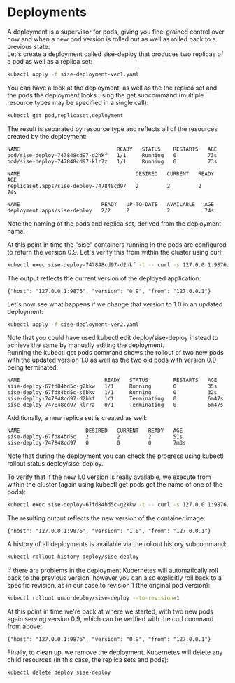 # Deployments

A deployment is a supervisor for pods, giving you fine-grained control over how and when a new pod version is rolled out as well as rolled back to a previous state.  
Let's create a deployment called sise-deploy that produces two replicas of a pod as well as a replica set:

```bash
kubectl apply -f sise-deployment-ver1.yaml
```

You can have a look at the deployment, as well as the the replica set and the pods the deployment looks using the get subcommand (multiple resource types may be specified in a single call):

```bash
kubectl get pod,replicaset,deployment
```

The result is separated by resource type and reflects all of the resources created by the deployment:

```console
NAME                               READY   STATUS    RESTARTS   AGE
pod/sise-deploy-747848cd97-d2hkf   1/1     Running   0          73s
pod/sise-deploy-747848cd97-klr7z   1/1     Running   0          73s

NAME                                     DESIRED   CURRENT   READY   AGE
replicaset.apps/sise-deploy-747848cd97   2         2         2       74s

NAME                          READY   UP-TO-DATE   AVAILABLE   AGE
deployment.apps/sise-deploy   2/2     2            2           74s
```

Note the naming of the pods and replica set, derived from the deployment name.

 
At this point in time the "sise" containers running in the pods are configured to return the version 0.9. Let's verify this from within the cluster using curl:

```bash
kubectl exec sise-deploy-747848cd97-d2hkf -t -- curl -s 127.0.0.1:9876/info
```

The output reflects the current version of the deployed application:

```console
{"host": "127.0.0.1:9876", "version": "0.9", "from": "127.0.0.1"}
```

Let's now see what happens if we change that version to 1.0 in an updated deployment:

```bash
kubectl apply -f sise-deployment-ver2.yaml
```

Note that you could have used kubectl edit deploy/sise-deploy instead to achieve the same by manually editing the deployment.  
Running the kubectl get pods command shows the rollout of two new pods with the updated version 1.0 as well as the two old pods with version 0.9 being terminated:

```console
NAME                           READY   STATUS        RESTARTS   AGE
sise-deploy-67fd84bd5c-g2kkw   1/1     Running       0          35s
sise-deploy-67fd84bd5c-s6bkv   1/1     Running       0          32s
sise-deploy-747848cd97-d2hkf   1/1     Terminating   0          6m47s
sise-deploy-747848cd97-klr7z   0/1     Terminating   0          6m47s
```

Additionally, a new replica set is created as well:
```console
NAME                     DESIRED   CURRENT   READY   AGE
sise-deploy-67fd84bd5c   2         2         2       51s
sise-deploy-747848cd97   0         0         0       7m3s
```

Note that during the deployment you can check the progress using kubectl rollout status deploy/sise-deploy.

To verify that if the new 1.0 version is really available, we execute from within the cluster (again using kubectl get pods get the name of one of the pods):

```bash
kubectl exec sise-deploy-67fd84bd5c-g2kkw -t -- curl -s 127.0.0.1:9876/info
```

The resulting output reflects the new version of the container image:

```console
{"host": "127.0.0.1:9876", "version": "1.0", "from": "127.0.0.1"}
```
A history of all deployments is available via the rollout history subcommand:

```bash
kubectl rollout history deploy/sise-deploy
```

If there are problems in the deployment Kubernetes will automatically roll back to the previous version, however you can also explicitly roll back to a specific revision, as in our case to revision 1 (the original pod version):

```bash
kubectl rollout undo deploy/sise-deploy --to-revision=1
```

At this point in time we're back at where we started, with two new pods again serving version 0.9, which can be verified with the curl command from above:

```console
{"host": "127.0.0.1:9876", "version": "0.9", "from": "127.0.0.1"}
```

Finally, to clean up, we remove the deployment. Kubernetes will delete any child resources (in this case, the replica sets and pods):

```bash
kubectl delete deploy sise-deploy
```